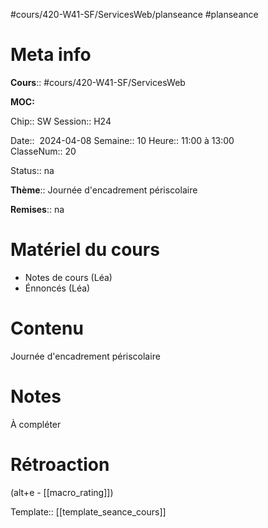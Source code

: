 #cours/420-W41-SF/ServicesWeb/planseance #planseance
# Meta info

**Cours**:: #cours/420-W41-SF/ServicesWeb 

**MOC:** 

Chip::  <span class="chip cours-2">SW</span>
Session:: H24

Date::  2024-04-08
Semaine:: 10
Heure:: 11:00 à 13:00  
ClasseNum:: 20

Status:: <span class="chip na">na</span>

**Thème**:: Journée d'encadrement périscolaire

**Remises**:: <span class="chip na">na</span>

# Matériel du cours
* Notes de cours (Léa)
* Énnoncés (Léa)
# Contenu

Journée d'encadrement périscolaire
# Notes
À compléter

# Rétroaction
(alt+e - [[macro_rating]])

Template:: [[template_seance_cours]]